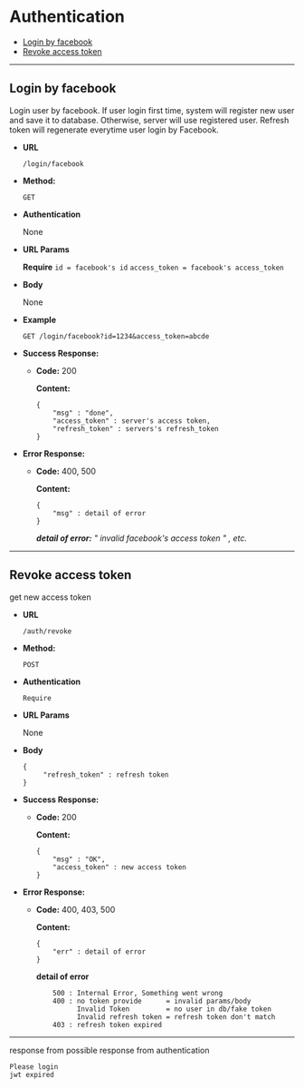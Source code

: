 # Authentication

- [Login by facebook](https://github.com/Clique-EventHub/WebBack2_EventHub/blob/develop/docs/API-authentication.md#login-by-facebook)
- [Revoke access token](https://github.com/Clique-EventHub/WebBack2_EventHub/blob/develop/docs/API-authentication.md#revoke-access-token)

---

## Login by facebook

Login user by facebook.
If user login first time, system will register new user and save it to database. Otherwise, server will use registered user.
Refresh token will regenerate everytime user login by Facebook.


* **URL**

  `/login/facebook`
  
* **Method:**

  `GET`

* **Authentication**

    None

*  **URL Params**

    **Require**
    `id = facebook's id`
    `access_token = facebook's access_token`

* **Body**

    None

* **Example**
    
    `GET /login/facebook?id=1234&access_token=abcde`

* **Success Response:**

  * **Code:** 200

    **Content:** 
    ```
    {
        "msg" : "done",
        "access_token" : server's access token,
        "refresh_token" : servers's refresh_token
    }   
    ```

* **Error Response:**

  * **Code:** 400, 500

    **Content:**
    ```
    {
        "msg" : detail of error
    }   
    ```
    
    *__detail of error:__ " invalid facebook's access token " , etc.*
    



---

## Revoke access token

get new access token

* **URL**

  `/auth/revoke`

* **Method:**

  `POST`

* **Authentication**

    `Require`

*  **URL Params**

    None

* **Body**

   ```
   {
        "refresh_token" : refresh token
   }
   ```

* **Success Response:**

  * **Code:** 200

    **Content:** 

    ```
    {
        "msg" : "OK",
        "access_token" : new access token
    }
    ```

* **Error Response:**

  * **Code:** 400, 403, 500

    **Content:** 
    
    ```
    {
        "err" : detail of error
    }
    ```

	**detail of error**

	```
		500 : Internal Error, Something went wrong
		400 : no token provide      = invalid params/body
			  Invalid Token 	    = no user in db/fake token
			  Invalid refresh token = refresh token don't match
		403 : refresh token expired					
	```

---

response from possible response from authentication

```    
Please login
jwt expired
```
